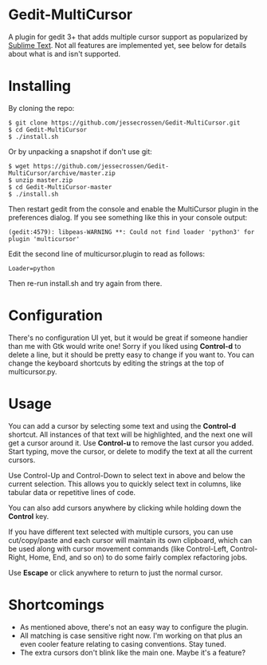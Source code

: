 Gedit-MultiCursor
=================

A plugin for gedit 3+ that adds multiple cursor support as popularized by [Sublime Text](http://www.sublimetext.com/). Not all features are implemented yet, see below for details about what is and isn't supported.

Installing
==========

By cloning the repo:

    $ git clone https://github.com/jessecrossen/Gedit-MultiCursor.git
    $ cd Gedit-MultiCursor
    $ ./install.sh
    
Or by unpacking a snapshot if don't use git:

    $ wget https://github.com/jessecrossen/Gedit-MultiCursor/archive/master.zip
    $ unzip master.zip
    $ cd Gedit-MultiCursor-master
    $ ./install.sh

Then restart gedit from the console and enable the MultiCursor plugin in the preferences dialog. If you see something like this in your console output:

    (gedit:4579): libpeas-WARNING **: Could not find loader 'python3' for plugin 'multicursor'
    
Edit the second line of multicursor.plugin to read as follows:

    Loader=python
    
Then re-run install.sh and try again from there.

Configuration
=============

There's no configuration UI yet, but it would be great if someone handier than me with Gtk would write one! Sorry if you liked using **Control-d** to delete a line, but it should be pretty easy to change if you want to. You can change the keyboard shortcuts by editing the strings at the top of multicursor.py.

Usage
=====

You can add a cursor by selecting some text and using the **Control-d** shortcut. All instances of that text will be highlighted, and the next one will get a cursor around it. Use **Control-u** to remove the last cursor you added. Start typing, move the cursor, or delete to modify the text at all the current cursors.

Use Control-Up and Control-Down to select text in above and below the current selection. This allows you to quickly select text in columns, like tabular data or repetitive lines of code.

You can also add cursors anywhere by clicking while holding down the **Control** key.

If you have different text selected with multiple cursors, you can use cut/copy/paste and each cursor will maintain its own clipboard, which can be used along with cursor movement commands (like Control-Left, Control-Right, Home, End, and so on) to do some fairly complex refactoring jobs.

Use **Escape** or click anywhere to return to just the normal cursor.


Shortcomings
============

* As mentioned above, there's not an easy way to configure the plugin.
* All matching is case sensitive right now. I'm working on that plus an even cooler feature relating to casing conventions. Stay tuned.
* The extra cursors don't blink like the main one. Maybe it's a feature?


